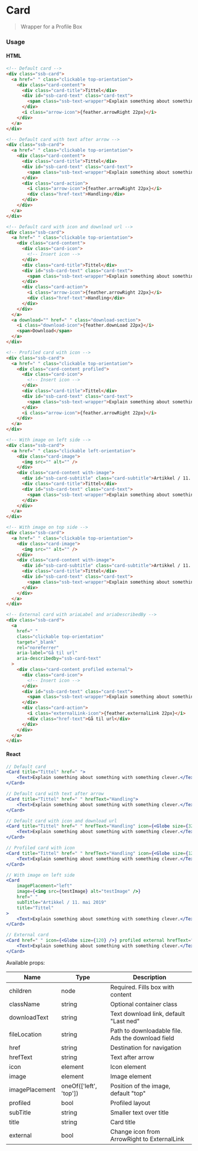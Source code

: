 # Card

> Wrapper for a Profile Box

### Usage

#### HTML

```html
<!-- Default card -->
<div class="ssb-card">
  <a href=" " class="clickable top-orientation">
    <div class="card-content">
      <div class="card-title">Tittel</div>
      <div id="ssb-card-text" class="card-text">
        <span class="ssb-text-wrapper">Explain something about something with something clever.</span>
      </div>
      <i class="arrow-icon">{feather.arrowRight 22px}</i>
    </div>
  </a>
</div>

<!-- Default card with text after arrow -->
<div class="ssb-card">
  <a href=" " class="clickable top-orientation">
    <div class="card-content">
      <div class="card-title">Tittel</div>
      <div id="ssb-card-text" class="card-text">
        <span class="ssb-text-wrapper">Explain something about something with something clever.</span>
      </div>
      <div class="card-action">
        <i class="arrow-icon">{feather.arrowRight 22px}</i>
        <div class="href-text">Handling</div>
      </div>
    </div>
  </a>
</div>

<!-- Default card with icon and download url -->
<div class="ssb-card">
  <a href=" " class="clickable top-orientation">
    <div class="card-content">
      <div class="card-icon">
        <!-- Insert icon -->
      </div>
      <div class="card-title">Tittel</div>
      <div id="ssb-card-text" class="card-text">
        <span class="ssb-text-wrapper">Explain something about something with something clever.</span>
      </div>
      <div class="card-action">
        <i class="arrow-icon">{feather.arrowRight 22px}</i>
        <div class="href-text">Handling</div>
      </div>
    </div>
  </a>
  <a download="" href=" " class="download-section">
    <i class="download-icon">{feather.downLoad 22px}</i>
    <span>Download</span>
  </a>
</div>

<!-- Profiled card with icon -->
<div class="ssb-card">
  <a href=" " class="clickable top-orientation">
    <div class="card-content profiled">
      <div class="card-icon">
        <!-- Insert icon -->
      </div>
      <div class="card-title">Tittel</div>
      <div id="ssb-card-text" class="card-text">
        <span class="ssb-text-wrapper">Explain something about something with something clever.</span>
      </div>
      <i class="arrow-icon">{feather.arrowRight 22px}</i>
    </div>
  </a>
</div>

<!-- With image on left side -->
<div class="ssb-card">
  <a href=" " class="clickable left-orientation">
    <div class="card-image">
      <img src="" alt="" />
    </div>
    <div class="card-content with-image">
      <div id="ssb-card-subtitle" class="card-subtitle">Artikkel / 11. mai 2019</div>
      <div class="card-title">Tittel</div>
      <div id="ssb-card-text" class="card-text">
        <span class="ssb-text-wrapper">Explain something about something with something clever.</span>
      </div>
    </div>
  </a>
</div>

<!-- With image on top side -->
<div class="ssb-card">
  <a href=" " class="clickable top-orientation">
    <div class="card-image">
      <img src="" alt="" />
    </div>
    <div class="card-content with-image">
      <div id="ssb-card-subtitle" class="card-subtitle">Artikkel / 11. mai 2019</div>
      <div class="card-title">Tittel</div>
      <div id="ssb-card-text" class="card-text">
        <span class="ssb-text-wrapper">Explain something about something with something clever.</span>
      </div>
    </div>
  </a>
</div>

<!-- External card with ariaLabel and ariaDescribedBy -->
<div class="ssb-card">
  <a
    href=" "
    class="clickable top-orientation"
    target="_blank"
    rel="noreferrer"
    aria-label="Gå til url"
    aria-describedby="ssb-card-text"
  >
    <div class="card-content profiled external">
      <div class="card-icon">
        <!-- Insert icon -->
      </div>
      <div id="ssb-card-text" class="card-text">
        <span class="ssb-text-wrapper">Explain something about something with something clever.</span>
      </div>
      <div class="card-action">
        <i class="externalLink-icon">{feather.externalLink 22px}</i>
        <div class="href-text">Gå til url</div>
      </div>
    </div>
  </a>
</div>
```

#### React

```jsx harmony
// Default card
<Card title="Tittel" href=" ">
    <Text>Explain something about something with something clever.</Text>
</Card>

// Default card with text after arrow
<Card title="Tittel" href=" " hrefText="Handling">
    <Text>Explain something about something with something clever.</Text>
</Card>

// Default card with icon and download url
<Card title="Tittel" href=" " hrefText="Handling" icon={<Globe size={32} />} fileLocation="./not_a_file.md" downloadText="Download">
    <Text>Explain something about something with something clever.</Text>
</Card>

// Profiled card with icon
<Card title="Tittel" href=" " hrefText="Handling" icon={<Globe size={120} />} profiled>
    <Text>Explain something about something with something clever.</Text>
</Card>

// With image on left side
<Card
    imagePlacement="left"
    image={<img src={testImage} alt="testImage" />}
    href=" "
    subTitle="Artikkel / 11. mai 2019"
    title="Tittel"
>
    <Text>Explain something about something with something clever.</Text>
</Card>

// External card
<Card href=" " icon={<Globe size={120} />} profiled external hrefText="Gå til url">
    <Text>Explain something about something with something clever.</Text>
</Card>
```

Available props:

| Name           | Type                   | Description                                       |
| -------------- | ---------------------- | ------------------------------------------------- |
| children       | node                   | Required. Fills box with content                  |
| className      | string                 | Optional container class                          |
| downloadText   | string                 | Text download link, default "Last ned"            |
| fileLocation   | string                 | Path to downloadable file. Ads the download field |
| href           | string                 | Destination for navigation                        |
| hrefText       | string                 | Text after arrow                                  |
| icon           | element                | Icon element                                      |
| image          | element                | Image element                                     |
| imagePlacement | oneOf(['left', 'top']) | Position of the image, default "top"              |
| profiled       | bool                   | Profiled layout                                   |
| subTitle       | string                 | Smaller text over title                           |
| title          | string                 | Card title                                        |
| external       | bool                   | Change icon from ArrowRight to ExternalLink       |
